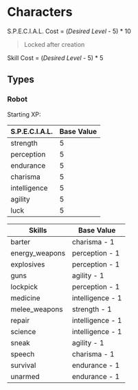 # Characters

S.P.E.C.I.A.L. Cost = (_Desired Level_ - 5) * 10

> Locked after creation

Skill Cost = (_Desired Level_ - 5) * 5

## Types

### Robot

Starting XP: 

S.P.E.C.I.A.L. | Base Value
---------------|---
strength       | 5   
perception     | 5   
endurance      | 5   
charisma       | 5   
intelligence   | 5       
agility        | 5
luck           | 5

Skills         | Base Value
---------------|---
barter         | charisma - 1
energy_weapons | perception - 1
explosives     | perception - 1
guns           | agility - 1
lockpick       | perception - 1
medicine       | intelligence - 1
melee_weapons  | strength - 1
repair         | intelligence - 1
science        | intelligence - 1
sneak          | agility - 1
speech         | charisma - 1
survival       | endurance - 1
unarmed        | endurance - 1
